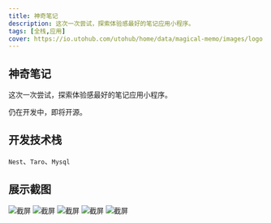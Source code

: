 ```yaml
---
title: 神奇笔记
description: 这次一次尝试，探索体验感最好的笔记应用小程序。
tags: [全栈,应用]
cover: https://io.utohub.com/utohub/home/data/magical-memo/images/logo.jpg
---
```


## 神奇笔记
这次一次尝试，探索体验感最好的笔记应用小程序。

仍在开发中，即将开源。


## 开发技术栈
`Nest`、`Taro`、`Mysql`

## 展示截图
![截屏](https://io.utohub.com/utohub/home/data/magical-memo/images/1.jpg)
![截屏](https://io.utohub.com/utohub/home/data/magical-memo/images/2.jpg)
![截屏](https://io.utohub.com/utohub/home/data/magical-memo/images/3.jpg)
![截屏](https://io.utohub.com/utohub/home/data/magical-memo/images/4.jpg)
![截屏](https://io.utohub.com/utohub/home/data/magical-memo/images/5.jpg)


